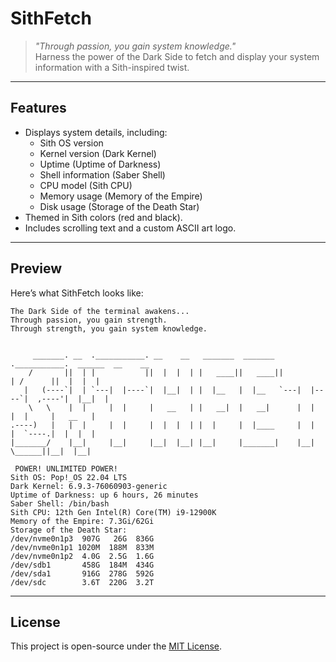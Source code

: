 # **SithFetch**

> _"Through passion, you gain system knowledge."_  
> Harness the power of the Dark Side to fetch and display your system information with a Sith-inspired twist.

---

## **Features**
- Displays system details, including:
  - Sith OS version
  - Kernel version (Dark Kernel)
  - Uptime (Uptime of Darkness)
  - Shell information (Saber Shell)
  - CPU model (Sith CPU)
  - Memory usage (Memory of the Empire)
  - Disk usage (Storage of the Death Star)
- Themed in Sith colors (red and black).
- Includes scrolling text and a custom ASCII art logo.

---

## **Preview**
Here’s what SithFetch looks like:

```
The Dark Side of the terminal awakens...
Through passion, you gain strength.
Through strength, you gain system knowledge.


     _______. __  .___________. __    __   _______  _______ .___________.  ______  __    __  
    /       ||  | |           ||  |  |  | |   ____||   ____||           | /      ||  |  |  | 
   |   (----`|  | `---|  |----`|  |__|  | |  |__   |  |__   `---|  |----`|  ,----'|  |__|  | 
    \   \    |  |     |  |     |   __   | |   __|  |   __|      |  |     |  |     |   __   | 
.----)   |   |  |     |  |     |  |  |  | |  |     |  |____     |  |     |  `----.|  |  |  | 
|_______/    |__|     |__|     |__|  |__| |__|     |_______|    |__|      \______||__|  |__| 
                                                                                             
 POWER! UNLIMITED POWER!
Sith OS: Pop!_OS 22.04 LTS
Dark Kernel: 6.9.3-76060903-generic
Uptime of Darkness: up 6 hours, 26 minutes
Saber Shell: /bin/bash
Sith CPU: 12th Gen Intel(R) Core(TM) i9-12900K
Memory of the Empire: 7.3Gi/62Gi
Storage of the Death Star:
/dev/nvme0n1p3  907G   26G  836G
/dev/nvme0n1p1 1020M  188M  833M
/dev/nvme0n1p2  4.0G  2.5G  1.6G
/dev/sdb1       458G  184M  434G
/dev/sda1       916G  278G  592G
/dev/sdc        3.6T  220G  3.2T

```

---

## **License**
This project is open-source under the [MIT License](LICENSE).

